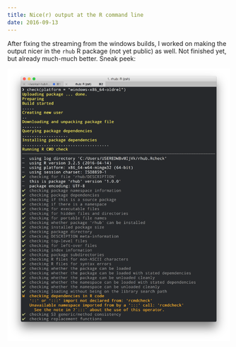 ```yaml
---
title: Nice(r) output at the R command line
date: 2016-09-13
---
```


After fixing the streaming from the windows builds, I worked on making the output nicer in the `rhub` R package (not yet public) as well. Not finished yet, but already much-much better. Sneak peek:

![](/images/rhub-output.png)
